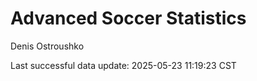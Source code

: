 # Advanced Soccer Statistics
Denis Ostroushko

<!-- gfm -->

Last successful data update: 2025-05-23 11:19:23 CST
